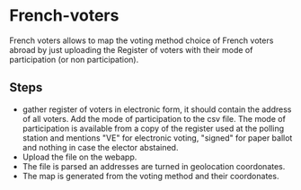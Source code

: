 # French-voters
French voters allows to map the voting method choice of French voters abroad by just uploading the Register of voters with their mode of participation (or non participation).

## Steps
- gather register of voters in electronic form, it should contain the address of all voters. Add the mode of participation to the csv file. The mode of participation is available from a copy of the register used at the polling station and mentions "VE" for electronic voting, "signed" for paper ballot and nothing in case the elector abstained.
- Upload the file on the webapp.
- The file is parsed an addresses are turned in geolocation coordonates.
- The map is generated from the voting method and their coordonates.
